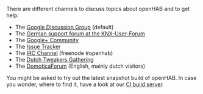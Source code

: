 There are different channels to discuss topics about openHAB and to get help:

- The [Google Discussion Group](https://groups.google.com/forum/#!forum/openhab) (default)
- The [German support forum at the KNX-User-Forum](http://knx-user-forum.de/forum/supportforen/openhab)
- The [Google+ Community](https://plus.google.com/communities/104057398315501111932)
- The [Issue Tracker](https://github.com/openhab/openhab/issues?state=open)
- The [IRC Channel](http://webchat.freenode.net/?channels=openhab) (freenode #openhab)
- The [Dutch Tweakers Gathering](https://gathering.tweakers.net/forum/list_messages/1610291)
- The [DomoticaForum](http://www.domoticaforum.eu/viewforum.php?f=82) (English, mainly dutch visitors)

You might be asked to try out the latest snapshot build of openHAB. In case you wonder, where to find it, have a look at our [CI build server](https://openhab.ci.cloudbees.com/job/openHAB/).